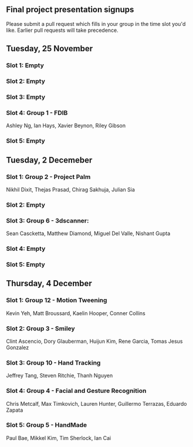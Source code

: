 ## Final project presentation signups
Please submit a pull request which fills in your group in the time slot you'd like. Earlier pull requests will take precedence.

## Tuesday, 25 November
### Slot 1: Empty
### Slot 2: Empty
### Slot 3: Empty
### Slot 4: Group 1 - FDIB
Ashley Ng, Ian Hays, Xavier Beynon, Riley Gibson
### Slot 5: Empty

## Tuesday, 2 Decemeber
### Slot 1: Group 2 - Project Palm
Nikhil Dixit, Thejas Prasad, Chirag Sakhuja, Julian Sia
### Slot 2: Empty
### Slot 3: Group 6 - 3dscanner: 
Sean Cascketta, Matthew Diamond, Miguel Del Valle, Nishant Gupta
### Slot 4: Empty
### Slot 5: Empty

## Thursday, 4 December
### Slot 1: Group 12 - Motion Tweening
Kevin Yeh, Matt Broussard, Kaelin Hooper, Conner Collins
### Slot 2: Group 3 - Smiley
Clint Ascencio, Dory Glauberman, Huijun Kim, Rene Garcia, Tomas Jesus Gonzalez
### Slot 3: Group 10 - Hand Tracking
Jeffrey Tang, Steven Ritchie, Thanh Nguyen
### Slot 4: Group 4 - Facial and Gesture Recognition
Chris Metcalf, Max Timkovich, Lauren Hunter, Guillermo Terrazas, Eduardo Zapata
### Slot 5: Group 5 - HandMade
Paul Bae, Mikkel Kim, Tim Sherlock, Ian Cai
